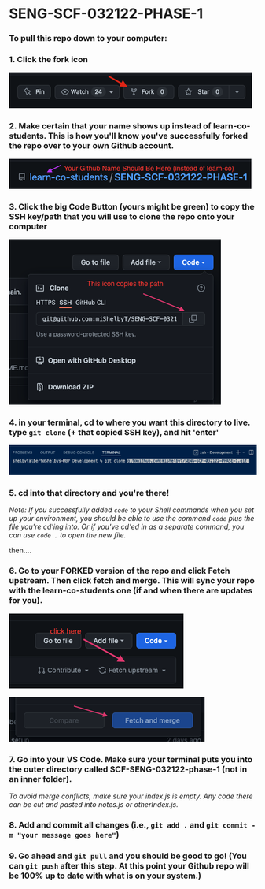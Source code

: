 # SENG-SCF-032122-PHASE-1

### To pull this repo down to your computer: 

### 1. Click the fork icon 

![Fork icon](assets/fork.png)


### 2. Make certain that your name shows up instead of learn-co-students. This is how you'll know you've successfully forked the repo over to your own Github account. 

![Successful fork icon](assets/successful-fork.png)

### 3. Click the big Code Button (yours might be green) to copy the SSH key/path that you will use to clone the repo onto your computer 

![cloning](assets/path-to-clone.png)
### 4. in your terminal, cd to where you want this directory to live. type `git clone` (+ that copied SSH key), and hit 'enter'

![cloning-part-2](assets/git-clone.png)

### 5. cd into that directory and you're there! 


*Note: If you successfully added `code` to your Shell commands when you set up your environment, you should be able to use the command `code` plus the file you're cd'ing into. Or if you've cd'ed in as a separate command, you can use `code .` to open the new file.*

then....

### 6. Go to your FORKED version of the repo and click Fetch upstream. Then click fetch and merge. This will sync your repo with the learn-co-students one (if and when there are updates for you).

![fetch-upstream](assets/fetch-upstream.png)

![fetch-upstream](assets/fetch-and-merge.png)

### 7. Go into your VS Code. Make sure your terminal puts you into the outer directory called SCF-SENG-032122-phase-1 (not in an inner folder). 

*To avoid merge conflicts, make sure your index.js is empty. Any code there can be cut and pasted into notes.js or otherIndex.js.*

### 8. Add and commit all changes (i.e., `git add .` and `git commit -m "your message goes here"`) 

### 9. Go ahead and `git pull` and you should be good to go! (You can `git push` after this step. At this point your Github repo will be 100% up to date with what is on your system.)